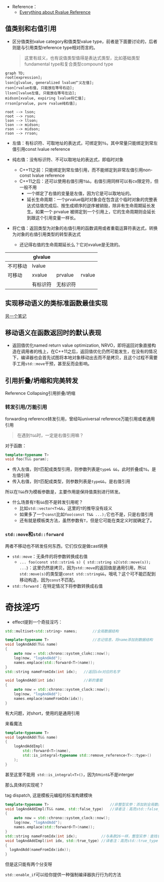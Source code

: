 + Reference：
	+ [Everything about Rvalue Reference](https://www.zhihu.com/question/363686723/answer/1976488046?utm_campaign=&utm_medium=social&utm_oi=1517839223738114049&utm_psn=1690447606109749249&utm_source=qq)

## 值类别和右值引用

+ 区分值类别value category和值类型value type，前者是下面要讨论的，后者则是与引用类型reference type相对而言的。
	>这里有歧义，也有说值类型值得是表达式类型，比如基础类型fundamental type和复合类型compound type

```mermaid
graph TD;
root[expression];
lson[glvalue, generalized lvalue广义左值];
rson[rvalue右值, 只能放在等号右边];
llson[lvalue左值, 只能放在等号左边];
midson[xvalue, expiring lvalue将亡值];
rrson[prvalue, pure rvalue纯右值];

root --> lson;
root --> rson;
lson --> llson;
lson --> midson;
rson --> midson;
rson --> rrson;
```

+ 左值：有标识符、可取地址的表达式，可绑定到`T&`，其中常量只能绑定到常左值引用const lvalue reference
+ 纯右值：没有标识符、不可以取地址的表达式，即临时对象
	+ C++11之前：只能绑定到常左值引用，而不能绑定到非常左值引用non-const lvalue reference
	+ C++11之后：还可以使用右值引用`T&&`，右值引用同样可以有cv限定符，但一般不用
		+ 一个绑定了右值的变量是左值，因为它是可以取地址的。
		+ 延长生命周期：一个prvalue临时对象会在包含这个临时对象的完整表达式估值完成后、按生成顺序的逆序被销毁，除非有生命周期延长发生。如果一个 prvalue 被绑定到一个引用上，它的生命周期则会延长到跟这个引用变量一样长。

+ 将亡值：返回类型为对象的右值引用的函数调用或者重载运算符表达式，转换为对象的右值引用类型的转型表达式
	+ 还记得右值的生命周期延长么？它对xvalue是无效的。

|          | glvalue  |          |        |
| -------- | -------- | -------- | ------ |
| 不可移动 | lvalue   |          |        |
| 可移动   | xvalue   | prvalue  | rvalue |
|          | 有标识符 | 无标识符 |        |

## 实现移动语义的类标准函数最佳实现

[另一个笔记](./OOP-MISC.md#移动强异常安全惯用法)

## 移动语义在函数返回时的默认表现

+ 返回值优化named return value optimization, NRVO，即将返回对象直接构造在调用者的栈上，在C++11之后，返回值优化仍然可能发生，在没有的情况下，编译器也会首先试图将本地对象移动出去而不是拷贝，且这个过程不需要手工用`std::move`干预，甚至反而会影响。

## 引用折叠/坍缩和完美转发
Reference Collapsing引用折叠/坍缩

### 转发引用/万能引用
forwarding reference转发引用，曾经叫universal reference万能引用或者通用引用

>在遇到`T&&`时，一定是右值引用嘛？

对于函数：
```cpp
template<typename T>
void foo(T&& param);
```

+ 传入左值，则`T`匹配成类型引用，则参数列表是`type& &&`，此时折叠成`T&`，是左值引用
+ 传入右值，则`T`匹配成类型，则参数列表是`type&&`，是右值引用

所以在`T&&`作为模板参数是，主要作用是保持值类别进行转发。

+ 什么场景有`T`有`&&`但不是转发引用呢？
	+ 比如`std::vector<T>&&`，这里的`T`的推导没有歧义
	+ 如果多了一个`const`比如`foo(const T&& ...);`它也不是，只是右值引用
	+ 还有就是模板类方法，虽然参数有`T`，但是它可能在类定义时就确定了。

### `std::move`和`std::forward`

两者不移动也不转发任何东西，它们仅仅是做cast转换

+ `std::move`：无条件的将参数转换成右值
	+ `... foo(const std::strin& s) { std::string s2(std::move(s)); ...}`：这里仍然是拷贝，因为`std::move`的返回值是通用引用，所以`std::move(s)`的类型是`const std::string&&`，哦吼？这个可不能匹配到移动构造，因为`const`不匹配。
+ `std::forward`：在特定情况下将参数转换成右值

# 奇技淫巧

+ effect提到一个奇技淫巧：
```cpp
std::multiset<std::string> names;       //全局数据结构

template<typename T>                    //志记信息，将name添加到数据结构
void logAndAdd(T&& name)
{
	auto now = std::chrono::system_clokc::now();
	log(now, "logAndAdd");
	names.emplace(std::forward<T>(name));
}
std::string nameFromIdx(int idx);   //返回idx对应的名字

void logAndAdd(int idx)             //新的重载
{
	auto now = std::chrono::system_clock::now();
	log(now, "logAndAdd");
	names.emplace(nameFromIdx(idx));
}
```

有大问题，对short，使用的是通用引用


来看魔法
```cpp
template<typename T>
void logAndAdd(T&& name)
{
	logAndAddImpl(
		std::forward<T>(name),
		std::is_integral<typename std::remove_reference<T>::type>()
	);
}
```

甚至这里不能用` std::is_integral<T>()`，因为tm`int&`不是interger

那么具体的实现呢？

tag dispatch,
这是模板元编程的标准构建模块

```cpp
template<typename T>                            //非整型实参：添加到全局数据结构中
void logAndAddImpl(T&& name, std::false_type)	//译者注：高亮std::false_type
{
	auto now = std::chrono::system_clock::now();
	log(now, "logAndAdd");
	names.emplace(std::forward<T>(name));
}
std::string nameFromIdx(int idx);           //与条款26一样，整型实参：查找名字并用它调用logAndAdd
void logAndAddImpl(int idx, std::true_type) //译者注：高亮std::true_type
{
  logAndAdd(nameFromIdx(idx)); 
}
```

但是这只能有两个分支呀

`std::enable_if`可以给你提供一种强制编译器执行行为的方法
